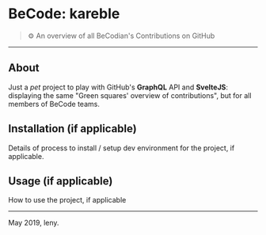 # BeCode: kareble

> ⚙️ An overview of all BeCodian's Contributions on GitHub

* * *

## About

Just a _pet_ project to play with GitHub's **GraphQL** API and **SvelteJS**: displaying the same "Green squares' overview of contributions", but for all members of BeCode teams.

## Installation (if applicable)

Details of process to install / setup dev environment for the project, if applicable.

## Usage (if applicable)

How to use the project, if applicable

* * *

May 2019, leny.